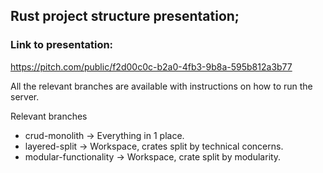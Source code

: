 ## Rust project structure presentation;

### Link to presentation:

https://pitch.com/public/f2d00c0c-b2a0-4fb3-9b8a-595b812a3b77

All the relevant branches are available with instructions on how to run the server.

Relevant branches

- crud-monolith -> Everything in 1 place.
- layered-split -> Workspace, crates split by technical concerns.
- modular-functionality -> Workspace, crate split by modularity.
